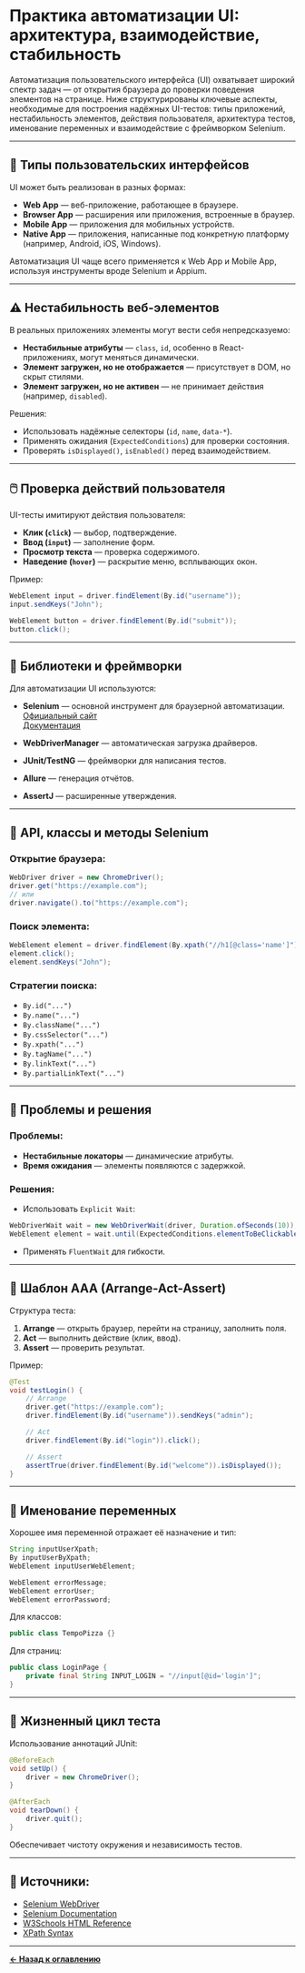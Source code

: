 # Практика автоматизации UI: архитектура, взаимодействие, стабильность

Автоматизация пользовательского интерфейса (UI) охватывает широкий спектр задач — от открытия браузера до проверки поведения элементов на странице. Ниже структурированы ключевые аспекты, необходимые для построения надёжных UI-тестов: типы приложений, нестабильность элементов, действия пользователя, архитектура тестов, именование переменных и взаимодействие с фреймворком Selenium.

---

## 🧭 Типы пользовательских интерфейсов

UI может быть реализован в разных формах:

- **Web App** — веб-приложение, работающее в браузере.
- **Browser App** — расширения или приложения, встроенные в браузер.
- **Mobile App** — приложения для мобильных устройств.
- **Native App** — приложения, написанные под конкретную платформу (например, Android, iOS, Windows).

Автоматизация UI чаще всего применяется к Web App и Mobile App, используя инструменты вроде Selenium и Appium.

---

## ⚠️ Нестабильность веб-элементов

В реальных приложениях элементы могут вести себя непредсказуемо:

- **Нестабильные атрибуты** — `class`, `id`, особенно в React-приложениях, могут меняться динамически.
- **Элемент загружен, но не отображается** — присутствует в DOM, но скрыт стилями.
- **Элемент загружен, но не активен** — не принимает действия (например, `disabled`).

Решения:
- Использовать надёжные селекторы (`id`, `name`, `data-*`).
- Применять ожидания (`ExpectedConditions`) для проверки состояния.
- Проверять `isDisplayed()`, `isEnabled()` перед взаимодействием.

---

## 🖱️ Проверка действий пользователя

UI-тесты имитируют действия пользователя:

- **Клик (`click`)** — выбор, подтверждение.
- **Ввод (`input`)** — заполнение форм.
- **Просмотр текста** — проверка содержимого.
- **Наведение (`hover`)** — раскрытие меню, всплывающих окон.

Пример:
```java
WebElement input = driver.findElement(By.id("username"));
input.sendKeys("John");

WebElement button = driver.findElement(By.id("submit"));
button.click();
```

---

## 🧰 Библиотеки и фреймворки

Для автоматизации UI используются:

- **Selenium** — основной инструмент для браузерной автоматизации.  
  [Официальный сайт](https://www.selenium.dev/)  
  [Документация](https://www.selenium.dev/documentation/)

- **WebDriverManager** — автоматическая загрузка драйверов.
- **JUnit/TestNG** — фреймворки для написания тестов.
- **Allure** — генерация отчётов.
- **AssertJ** — расширенные утверждения.

---

## 🧪 API, классы и методы Selenium

### Открытие браузера:
```java
WebDriver driver = new ChromeDriver();
driver.get("https://example.com");
// или
driver.navigate().to("https://example.com");
```

### Поиск элемента:
```java
WebElement element = driver.findElement(By.xpath("//h1[@class='name']"));
element.click();
element.sendKeys("John");
```

### Стратегии поиска:
- `By.id("...")`
- `By.name("...")`
- `By.className("...")`
- `By.cssSelector("...")`
- `By.xpath("...")`
- `By.tagName("...")`
- `By.linkText("...")`
- `By.partialLinkText("...")`

---

## 🧱 Проблемы и решения

### Проблемы:
- **Нестабильные локаторы** — динамические атрибуты.
- **Время ожидания** — элементы появляются с задержкой.

### Решения:
- Использовать `Explicit Wait`:
```java
WebDriverWait wait = new WebDriverWait(driver, Duration.ofSeconds(10));
WebElement element = wait.until(ExpectedConditions.elementToBeClickable(By.id("submit")));
```

- Применять `FluentWait` для гибкости.

---

## 🧪 Шаблон AAA (Arrange-Act-Assert)

Структура теста:
1. **Arrange** — открыть браузер, перейти на страницу, заполнить поля.
2. **Act** — выполнить действие (клик, ввод).
3. **Assert** — проверить результат.

Пример:
```java
@Test
void testLogin() {
    // Arrange
    driver.get("https://example.com");
    driver.findElement(By.id("username")).sendKeys("admin");

    // Act
    driver.findElement(By.id("login")).click();

    // Assert
    assertTrue(driver.findElement(By.id("welcome")).isDisplayed());
}
```

---

## 🧾 Именование переменных

Хорошее имя переменной отражает её назначение и тип:

```java
String inputUserXpath;
By inputUserByXpath;
WebElement inputUserWebElement;

WebElement errorMessage;
WebElement errorUser;
WebElement errorPassword;
```

Для классов:
```java
public class TempoPizza {}
```

Для страниц:
```java
public class LoginPage {
    private final String INPUT_LOGIN = "//input[@id='login']";
}
```

---

## 🔄 Жизненный цикл теста

Использование аннотаций JUnit:

```java
@BeforeEach
void setUp() {
    driver = new ChromeDriver();
}

@AfterEach
void tearDown() {
    driver.quit();
}
```

Обеспечивает чистоту окружения и независимость тестов.

---

## 🔗 Источники:
- [Selenium WebDriver](https://www.selenium.dev/)
- [Selenium Documentation](https://www.selenium.dev/documentation/)
- [W3Schools HTML Reference](https://www.w3schools.com/html/)
- [XPath Syntax](https://www.w3schools.com/xml/xpath_syntax.asp)

---
[**← Назад к оглавлению**](../README.md)